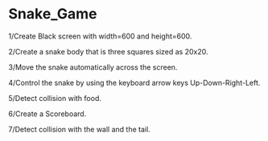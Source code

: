 # Snake_Game  

1/Create Black screen with width=600 and height=600.  

2/Create a snake body that is three squares sized as 20x20.  

3/Move the snake automatically across the screen.  

4/Control the snake by using the keyboard arrow keys Up-Down-Right-Left.  

5/Detect collision with food.  

6/Create a Scoreboard.  

7/Detect collision with the wall and the tail.  
